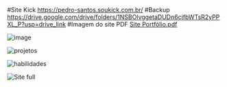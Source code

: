 #Site Kick
https://pedro-santos.soukick.com.br/
#Backup
https://drive.google.com/drive/folders/1NSBOlvggetaDUDn6cjfbWTsR2yPPXL_P?usp=drive_link
#Imagem do site PDF
[Site Portfólio.pdf](https://github.com/Pedro-Senatus/Desafios-kick/files/12176978/Site.Portfolio.pdf)

![image](https://github.com/Pedro-Senatus/Desafios-kick/assets/127903586/a3724030-6784-4b65-b923-d35d79627291)


![projetos](https://github.com/Pedro-Senatus/Desafios-kick/assets/127903586/72fe7b7c-644c-40e4-b22e-6c985715fed6)


![habilidades](https://github.com/Pedro-Senatus/Desafios-kick/assets/127903586/b9ecb928-a6fe-4917-bb18-f48c4398ad78)

![Site full](https://github.com/Pedro-Senatus/Desafios-kick/assets/127903586/ae0d1cd6-457a-4e0e-a5a5-c43cf4c3688e)


